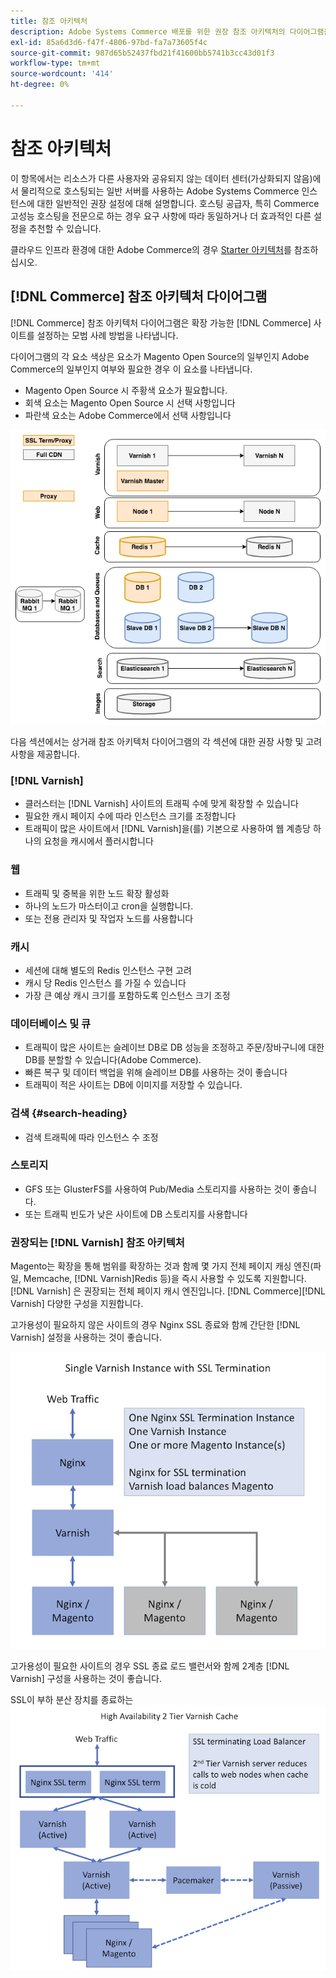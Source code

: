 ```yaml
---
title: 참조 아키텍처
description: Adobe Systems Commerce 배포를 위한 권장 참조 아키텍처의 다이어그램을 검토하십시오.
exl-id: 85a6d3d6-f47f-4806-97bd-fa7a73605f4c
source-git-commit: 987d65b52437fbd21f41600bb5741b3cc43d01f3
workflow-type: tm+mt
source-wordcount: '414'
ht-degree: 0%

---
```


# 참조 아키텍처

이 항목에서는 리소스가 다른 사용자와 공유되지 않는 데이터 센터(가상화되지 않음)에서 물리적으로 호스팅되는 일반 서버를 사용하는 Adobe Systems Commerce 인스턴스에 대한 일반적인 권장 설정에 대해 설명합니다. 호스팅 공급자, 특히 Commerce 고성능 호스팅을 전문으로 하는 경우 요구 사항에 따라 동일하거나 더 효과적인 다른 설정을 추천할 수 있습니다.

클라우드 인프라 환경에 대한 Adobe Commerce의 경우 [Starter 아키텍처](https://experienceleague.adobe.com/en/docs/commerce-cloud-service/user-guide/architecture/starter-architecture)를 참조하십시오.

## [!DNL Commerce] 참조 아키텍처 다이어그램

[!DNL Commerce] 참조 아키텍처 다이어그램은 확장 가능한 [!DNL Commerce] 사이트를 설정하는 모범 사례 방법을 나타냅니다.

다이어그램의 각 요소 색상은 요소가 Magento Open Source의 일부인지 Adobe Commerce의 일부인지 여부와 필요한 경우 이 요소를 나타냅니다.

* Magento Open Source 시 주황색 요소가 필요합니다.
* 회색 요소는 Magento Open Source 시 선택 사항입니다
* 파란색 요소는 Adobe Commerce에서 선택 사항입니다

![상거래 참조 아키텍처 다이어그램](../assets/performance/images/ref-architecture-2.3.png)

다음 섹션에서는 상거래 참조 아키텍처 다이어그램의 각 섹션에 대한 권장 사항 및 고려 사항을 제공합니다.

### [!DNL Varnish]

* 클러스터는 [!DNL Varnish] 사이트의 트래픽 수에 맞게 확장할 수 있습니다
* 필요한 캐시 페이지 수에 따라 인스턴스 크기를 조정합니다
* 트래픽이 많은 사이트에서 [!DNL Varnish]을(를) 기본으로 사용하여 웹 계층당 하나의 요청을 캐시에서 플러시합니다

### 웹

* 트래픽 및 중복을 위한 노드 확장 활성화
* 하나의 노드가 마스터이고 cron을 실행합니다.
* 또는 전용 관리자 및 작업자 노드를 사용합니다

### 캐시

* 세션에 대해 별도의 Redis 인스턴스 구현 고려
* 캐시 당 Redis 인스턴스 를 가질 수 있습니다
* 가장 큰 예상 캐시 크기를 포함하도록 인스턴스 크기 조정

### 데이터베이스 및 큐

* 트래픽이 많은 사이트는 슬레이브 DB로 DB 성능을 조정하고 주문/장바구니에 대한 DB를 분할할 수 있습니다(Adobe Commerce).
* 빠른 복구 및 데이터 백업을 위해 슬레이브 DB를 사용하는 것이 좋습니다
* 트래픽이 적은 사이트는 DB에 이미지를 저장할 수 있습니다.

### 검색 {#search-heading}

* 검색 트래픽에 따라 인스턴스 수 조정

### 스토리지

* GFS 또는 GlusterFS를 사용하여 Pub/Media 스토리지를 사용하는 것이 좋습니다.
* 또는 트래픽 빈도가 낮은 사이트에 DB 스토리지를 사용합니다

### 권장되는 [!DNL Varnish] 참조 아키텍처

Magento는 확장을 통해 범위를 확장하는 것과 함께 몇 가지 전체 페이지 캐싱 엔진(파일, Memcache, [!DNL Varnish]Redis 등)을 즉시 사용할 수 있도록 지원합니다. [!DNL Varnish] 은 권장되는 전체 페이지 캐시 엔진입니다.  [!DNL Commerce][!DNL Varnish] 다양한 구성을 지원합니다.

고가용성이 필요하지 않은 사이트의 경우 Nginx SSL 종료와 함께 간단한 [!DNL Varnish] 설정을 사용하는 것이 좋습니다.

![SSL 종료를 사용한 간단한 [!DNL Varnish] 구성](../assets/performance/images/single-varnish-with-ssl-termination.png)

고가용성이 필요한 사이트의 경우 SSL 종료 로드 밸런서와 함께 2계층 [!DNL Varnish] 구성을 사용하는 것이 좋습니다.

SSL이 부하 분산 장치를 종료하는 ![고가용성 2계층 [!DNL Varnish] 구성](../assets/performance/images/ha-2-tier-varnish-with-ssl-term-load-balancer.png)
